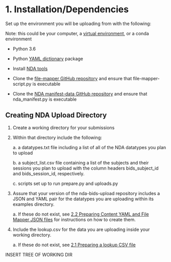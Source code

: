 # 1. Installation/Dependencies

Set up the environment you will be uploading from with the following:

Note: this could be your computer, a [virtual environment](https://docs.python.org/3.6/tutorial/venv.html),
or a conda environment

-   Python 3.6 

-   Python [YAML dictionary](https://pypi.org/project/PyYAML/) package 

-   Install [NDA tools](https://github.com/NDAR/nda-tools) 

-   Clone the [file-mapper GitHub repository](https://github.com/DCAN-Labs/file-mapper) and ensure that file-mapper-script.py is executable

-   Clone the [NDA manifest-data GitHub repository](https://github.com/NDAR/manifest-data) and ensure that nda_manifest.py is executable 

## Creating NDA Upload Directory

1.  Create a working directory for your submissions

2.  Within that directory include the following:

    a.  a datatypes.txt file including a list of all of the NDA datatypes you plan to upload

    b.  a subject_list.csv file containing a list of the subjects and their sessions you plan to upload with the column headers bids_subject_id and bids_session_id, respectively.

    c.  scripts set up to run prepare.py and uploads.py
    
3.  Assure that your version of the nda-bids-upload repository includes
    a JSON and YAML pair for the datatypes you are uploading within its
    examples directory.

    a.  If these do not exist, see <ins>2.2 Preparing Content YAML and File Mapper JSON files</ins> for instructions on how to create them.

4.  Include the lookup.csv for the data you are uploading inside your working directory. 

    a.  If these do not exist, see <ins>2.1 Preparing a lookup CSV file</ins>

INSERT TREE OF WORKING DIR

